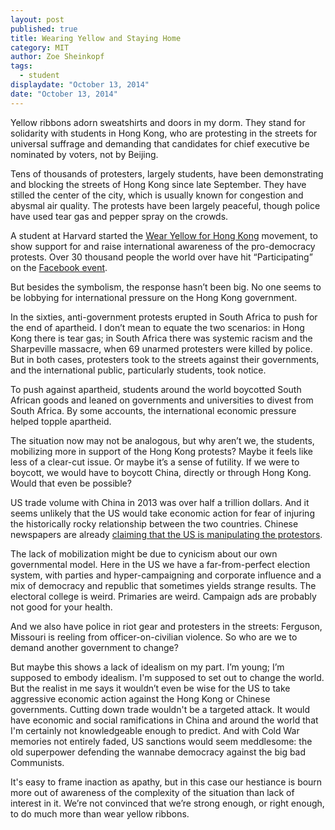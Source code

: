 ```yaml
---
layout: post
published: true
title: Wearing Yellow and Staying Home
category: MIT
author: Zoe Sheinkopf
tags: 
  - student
displaydate: "October 13, 2014"
date: "October 13, 2014"
---
```


Yellow ribbons adorn sweatshirts and doors in my dorm. They stand for solidarity with students in Hong Kong, who are protesting in the streets for universal suffrage and demanding that candidates for chief executive be nominated by voters, not by Beijing.

Tens of thousands of protesters, largely students, have been demonstrating and blocking the streets of Hong Kong since late September. They have stilled the center of the city, which is usually known for congestion and abysmal air quality. The protests have been largely peaceful, though police have used tear gas and pepper spray on the crowds.

A student at Harvard started the [Wear Yellow for Hong Kong](http://time.com/3449449/hong-kong-china-students-democracy-demonstrations/) movement, to show support for and raise international awareness of the pro-democracy protests. Over 30 thousand people the world over have hit “Participating” on the [Facebook event](https://www.facebook.com/events/448929675246041/?fref=ts). 

But besides the symbolism, the response hasn’t been big. No one seems to be lobbying for international pressure on the Hong Kong government.

In the sixties, anti-government protests erupted in South Africa to push for the end of apartheid. I don’t mean to equate the two scenarios: in Hong Kong there is tear gas; in South Africa there was systemic racism and the Sharpeville massacre, when 69 unarmed protesters were killed by police. But in both cases, protesters took to the streets against their governments, and the international public, particularly students, took notice.
	
To push against apartheid, students around the world boycotted South African goods and leaned on governments and universities to divest from South Africa. By some accounts, the international economic pressure helped topple apartheid.

The situation now may not be analogous, but why aren’t we, the students, mobilizing more in support of the Hong Kong protests? Maybe it feels like less of a clear-cut issue. Or maybe it’s a sense of futility. If we were to boycott, we would have to boycott China, directly or through Hong Kong. Would that even be possible?

US trade volume with China in 2013 was over half a trillion dollars. And it seems unlikely that the US would take economic action for fear of injuring the historically rocky relationship between the two countries. Chinese newspapers are already [claiming that the US is manipulating the protestors](http://online.wsj.com/articles/china-u-s-standoff-deepens-over-hong-kong-protests-1413047637).

The lack of mobilization might be due to cynicism about our own governmental model. Here in the US we have a far-from-perfect election system, with parties and hyper-campaigning and corporate influence and a mix of democracy and republic that sometimes yields strange results. The electoral college is weird. Primaries are weird. Campaign ads are probably not good for your health.

And we also have police in riot gear and protesters in the streets: Ferguson, Missouri is reeling from officer-on-civilian violence. So who are we to demand another government to change? 

But maybe this shows a lack of idealism on my part. I’m young; I’m supposed to embody idealism. I'm supposed to set out to change the world. But the realist in me says it wouldn’t even be wise for the US to take aggressive economic action against the Hong Kong or Chinese governments. Cutting down trade wouldn't be a targeted attack. It would have economic and social ramifications in China and around the world that I'm certainly not knowledgeable enough to predict. And with Cold War memories not entirely faded, US sanctions would seem meddlesome: the old superpower defending the wannabe democracy against the big bad Communists.

It's easy to frame inaction as apathy, but in this case our hestiance is bourn more out of awareness of the complexity of the situation than lack of interest in it. We’re not convinced that we’re strong enough, or right enough, to do much more than wear yellow ribbons.